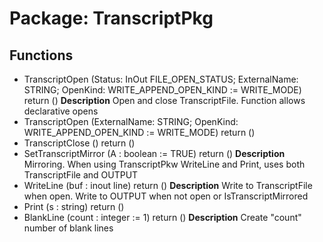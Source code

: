 # Package: TranscriptPkg

## Functions
- TranscriptOpen <font id="function_arguments">(Status: InOut FILE_OPEN_STATUS; ExternalName: STRING; OpenKind: WRITE_APPEND_OPEN_KIND := WRITE_MODE) </font> <font id="function_return">return ()</font>
**Description**
Open and close TranscriptFile.  Function allows declarative opens 
- TranscriptOpen <font id="function_arguments">(ExternalName: STRING; OpenKind: WRITE_APPEND_OPEN_KIND := WRITE_MODE) </font> <font id="function_return">return ()</font>
- TranscriptClose <font id="function_arguments">()</font> <font id="function_return">return ()</font>
- SetTranscriptMirror <font id="function_arguments">(A : boolean := TRUE) </font> <font id="function_return">return ()</font>
**Description**
Mirroring.  When using TranscriptPkw WriteLine and Print, uses both TranscriptFile and OUTPUT 
- WriteLine <font id="function_arguments">(buf : inout line) </font> <font id="function_return">return ()</font>
**Description**
Write to TranscriptFile when open.  Write to OUTPUT when not open or IsTranscriptMirrored
- Print <font id="function_arguments">(s : string) </font> <font id="function_return">return ()</font>
- BlankLine <font id="function_arguments">(count : integer := 1) </font> <font id="function_return">return ()</font>
**Description**
Create "count" number of blank lines
